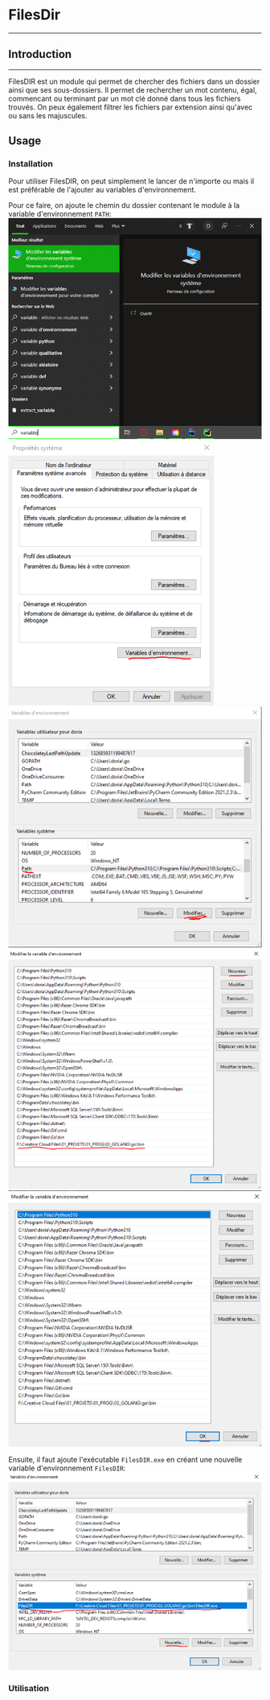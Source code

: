 # FilesDir
***

## Introduction
***

FilesDIR est un module qui permet de chercher des fichiers dans un dossier ainsi que ses sous-dossiers.
Il permet de rechercher un mot contenu, égal, commencant ou terminant par un mot clé donné dans tous les fichiers trouvés.
On peux également filtrer les fichiers par extension ainsi qu'avec ou sans les majuscules.

## Usage

### Installation
Pour utiliser FilesDIR, on peut simplement le lancer de n'importe ou mais il est préférable de l'ajouter au variables d'environnement.   

Pour ce faire, on ajoute le chemin du dossier contenant le module à la variable d'environnement `PATH`:
![var1](docs/img/var1.png)
![var2](docs/img/var2.png)
![var3](docs/img/var3.png)
![var4](docs/img/var4.png)
![var5](docs/img/var5.png)

Ensuite, il faut ajoute l'exécutable `FilesDIR.exe` en créant une nouvelle variable d'environnement `FilesDIR`:
![var6](docs/img/var6.png)

### Utilisation

